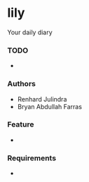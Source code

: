 # lily
Your daily diary

### TODO
-

### Authors
- Renhard Julindra
- Bryan Abdullah Farras

### Feature
-

### Requirements
-
